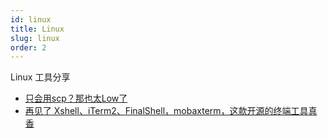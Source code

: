 ```yaml
---
id: linux
title: Linux
slug: linux
order: 2
---
```


Linux 工具分享

* [只会用scp？那也太Low了](https://mp.weixin.qq.com/s/Yt5ZItiIdL6Nt8lhwJ3NAA)
* [再见了 Xshell、iTerm2、FinalShell，mobaxterm，这款开源的终端工具真香](https://mp.weixin.qq.com/s/g9a5Rqm6UsjthTRkdwBY3A)
